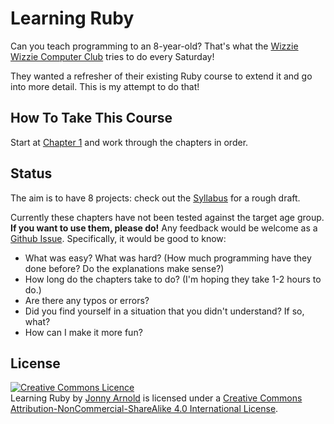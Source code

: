 # Learning Ruby

Can you teach programming to an 8-year-old? That's what the [Wizzie Wizzie Computer Club](http://www.wizziewizzie.org/) tries to do every Saturday!

They wanted a refresher of their existing Ruby course to extend it and go into more detail. This is my attempt to do that!

## How To Take This Course

Start at [Chapter 1](1-MyStory.md) and work through the chapters in order.

## Status

The aim is to have 8 projects: check out the [Syllabus](Syllabus.md) for a rough draft.

Currently these chapters have not been tested against the target age group. **If you want to use them, please do!** Any feedback would be welcome as a [Github Issue](/jonnyarnold/learning-ruby/issues/new). Specifically, it would be good to know:

- What was easy? What was hard? (How much programming have they done before? Do the explanations make sense?)
- How long do the chapters take to do? (I'm hoping they take 1-2 hours to do.)
- Are there any typos or errors?
- Did you find yourself in a situation that you didn't understand? If so, what?
- How can I make it more fun?

## License

<a rel="license" href="http://creativecommons.org/licenses/by-nc-sa/4.0/"><img alt="Creative Commons Licence" style="border-width:0" src="https://i.creativecommons.org/l/by-nc-sa/4.0/88x31.png" /></a><br /><span xmlns:dct="http://purl.org/dc/terms/" href="http://purl.org/dc/dcmitype/Text" property="dct:title" rel="dct:type">Learning Ruby</span> by <a xmlns:cc="http://creativecommons.org/ns#" href="https://github.com/jonnyarnold/learning-ruby" property="cc:attributionName" rel="cc:attributionURL">Jonny Arnold</a> is licensed under a <a rel="license" href="http://creativecommons.org/licenses/by-nc-sa/4.0/">Creative Commons Attribution-NonCommercial-ShareAlike 4.0 International License</a>.
